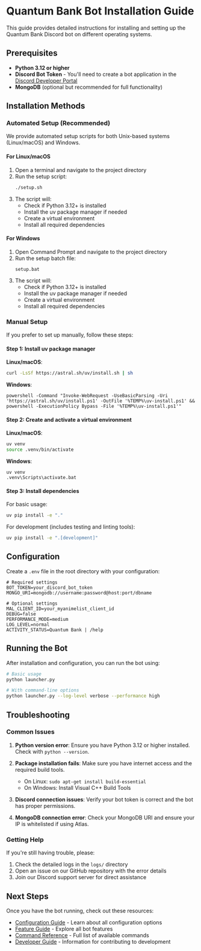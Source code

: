 # Quantum Bank Bot Installation Guide

This guide provides detailed instructions for installing and setting up the Quantum Bank Discord bot on different operating systems.

## Prerequisites

- **Python 3.12 or higher**
- **Discord Bot Token** - You'll need to create a bot application in the [Discord Developer Portal](https://discord.com/developers/applications)
- **MongoDB** (optional but recommended for full functionality)

## Installation Methods

### Automated Setup (Recommended)

We provide automated setup scripts for both Unix-based systems (Linux/macOS) and Windows.

#### For Linux/macOS

1. Open a terminal and navigate to the project directory
2. Run the setup script:
   ```bash
   ./setup.sh
   ```
3. The script will:
   - Check if Python 3.12+ is installed
   - Install the uv package manager if needed
   - Create a virtual environment
   - Install all required dependencies

#### For Windows

1. Open Command Prompt and navigate to the project directory
2. Run the setup batch file:
   ```
   setup.bat
   ```
3. The script will:
   - Check if Python 3.12+ is installed
   - Install the uv package manager if needed
   - Create a virtual environment
   - Install all required dependencies

### Manual Setup

If you prefer to set up manually, follow these steps:

#### Step 1: Install uv package manager

**Linux/macOS**:
```bash
curl -LsSf https://astral.sh/uv/install.sh | sh
```

**Windows**:
```
powershell -Command "Invoke-WebRequest -UseBasicParsing -Uri 'https://astral.sh/uv/install.ps1' -OutFile '%TEMP%\uv-install.ps1' && powershell -ExecutionPolicy Bypass -File '%TEMP%\uv-install.ps1'"
```

#### Step 2: Create and activate a virtual environment

**Linux/macOS**:
```bash
uv venv
source .venv/bin/activate
```

**Windows**:
```
uv venv
.venv\Scripts\activate.bat
```

#### Step 3: Install dependencies

For basic usage:
```bash
uv pip install -e "."
```

For development (includes testing and linting tools):
```bash
uv pip install -e ".[development]"
```

## Configuration

Create a `.env` file in the root directory with your configuration:

```
# Required settings
BOT_TOKEN=your_discord_bot_token
MONGO_URI=mongodb://username:password@host:port/dbname

# Optional settings
MAL_CLIENT_ID=your_myanimelist_client_id
DEBUG=false
PERFORMANCE_MODE=medium
LOG_LEVEL=normal
ACTIVITY_STATUS=Quantum Bank | /help
```

## Running the Bot

After installation and configuration, you can run the bot using:

```bash
# Basic usage
python launcher.py

# With command-line options
python launcher.py --log-level verbose --performance high
```

## Troubleshooting

### Common Issues

1. **Python version error**: Ensure you have Python 3.12 or higher installed. Check with `python --version`.

2. **Package installation fails**: Make sure you have internet access and the required build tools.
   - On Linux: `sudo apt-get install build-essential`
   - On Windows: Install Visual C++ Build Tools

3. **Discord connection issues**: Verify your bot token is correct and the bot has proper permissions.

4. **MongoDB connection error**: Check your MongoDB URI and ensure your IP is whitelisted if using Atlas.

### Getting Help

If you're still having trouble, please:
1. Check the detailed logs in the `logs/` directory
2. Open an issue on our GitHub repository with the error details
3. Join our Discord support server for direct assistance

## Next Steps

Once you have the bot running, check out these resources:
- [Configuration Guide](./CONFIGURATION.md) - Learn about all configuration options
- [Feature Guide](./FEATURES.md) - Explore all bot features
- [Command Reference](./COMMANDS.md) - Full list of available commands
- [Developer Guide](./DEVELOPERS.md) - Information for contributing to development 
